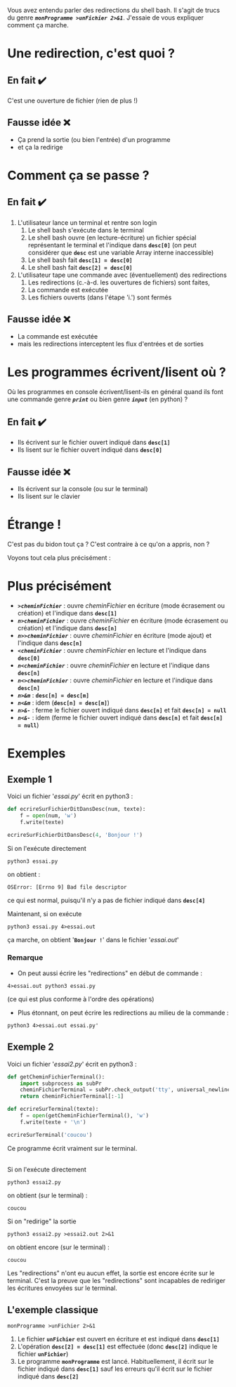Vous avez entendu parler des redirections du shell bash. Il s'agit de trucs du genre ***`monProgramme >unFichier 2>&1`***. J'essaie de vous expliquer comment ça marche.

Une redirection, c'est quoi ?
===========================

En fait :heavy_check_mark:
--------------
C'est une ouverture de fichier (rien de plus !)

Fausse idée :x:
--------------
- Ça prend la sortie (ou bien l'entrée) d'un programme
- et ça la redirige

Comment ça se passe ?
===========================

En fait :heavy_check_mark:
--------------
1. L'utilisateur lance un terminal et rentre son login
	1. Le shell bash s'exécute dans le terminal
	1. Le shell bash ouvre (en lecture-écriture) un fichier spécial représentant le terminal et l'indique dans **`desc[0]`** (on peut considérer que **`desc`** est une variable Array interne inaccessible)
	1. Le shell bash fait **`desc[1] = desc[0]`**
	1. Le shell bash fait **`desc[2] = desc[0]`**
1. L'utilisateur tape une commande avec (éventuellement) des redirections
	1. Les redirections (c.-à-d. les ouvertures de fichiers) sont faites,
	1. La commande est exécutée
	1. Les fichiers ouverts (dans l'étape 'i.') sont fermés

Fausse idée :x:
--------------
- La commande est exécutée
- mais les redirections interceptent les flux d'entrées et de sorties

Les programmes écrivent/lisent où ?
===========================
Où les programmes en console écrivent/lisent-ils en général quand ils font une commande genre ***`print`*** ou bien genre ***`input`*** (en python) ?

En fait :heavy_check_mark:
--------------
- Ils écrivent sur le fichier ouvert indiqué dans **`desc[1]`**
- Ils lisent sur le fichier ouvert indiqué dans **`desc[0]`**

Fausse idée :x:
--------------
- Ils écrivent sur la console (ou sur le terminal)
- Ils lisent sur le clavier

Étrange !
===========================
C'est pas du bidon tout ça ? C'est contraire à ce qu'on a appris, non ?

Voyons tout cela plus précisément :

Plus précisément
================
- ***`>cheminFichier`*** : ouvre *cheminFichier* en écriture (mode écrasement ou création) et l'indique dans **`desc[1]`**
- ***`n>cheminFichier`*** : ouvre *cheminFichier* en écriture (mode écrasement ou création) et l'indique dans **`desc[n]`**
- ***`n>>cheminFichier`*** : ouvre *cheminFichier* en écriture (mode ajout) et l'indique dans **`desc[n]`**
- ***`<cheminFichier`*** : ouvre *cheminFichier* en lecture et l'indique dans **`desc[0]`**
- ***`n<cheminFichier`*** : ouvre *cheminFichier* en lecture et l'indique dans **`desc[n]`**
- ***`n<>cheminFichier`*** : ouvre *cheminFichier* en lecture et l'indique dans **`desc[n]`**
- ***`n>&m`*** : **`desc[n] = desc[m]`**
- ***`n<&m`*** : idem (**`desc[n] = desc[m]`**)
- ***`n>&-`*** : ferme le fichier ouvert indiqué dans **`desc[n]`** et fait **`desc[n] = null`**
- ***`n<&-`*** : idem (ferme le fichier ouvert indiqué dans **`desc[n]`** et fait **`desc[n] = null`**)

Exemples
========

Exemple 1
----------

Voici un fichier '*essai.py*' écrit en python3 :
```python
def ecrireSurFichierDitDansDesc(num, texte):
	f = open(num, 'w')
	f.write(texte)

ecrireSurFichierDitDansDesc(4, 'Bonjour !')
```

Si on l'exécute directement
```shell
python3 essai.py
```
on obtient :
```
OSError: [Errno 9] Bad file descriptor
```
ce qui est normal, puisqu'il n'y a pas de fichier indiqué dans **`desc[4]`**

Maintenant, si on exécute
```shell
python3 essai.py 4>essai.out
```
ça marche, on obtient '**`Bonjour !`**' dans le fichier '*essai.out*'

### Remarque

- On peut aussi écrire les "redirections" en début de commande :
```shell
4>essai.out python3 essai.py
```
(ce qui est plus conforme à l'ordre des opérations)

- Plus étonnant, on peut écrire les redirections au milieu de la commande :
```shell
python3 4>essai.out essai.py'
```

Exemple 2
----------

Voici un fichier '*essai2.py*' écrit en python3 :
```python
def getCheminFichierTerminal():
	import subprocess as subPr
	cheminFichierTerminal = subPr.check_output('tty', universal_newlines=True)
	return cheminFichierTerminal[:-1]

def ecrireSurTerminal(texte):
	f = open(getCheminFichierTerminal(), 'w')
	f.write(texte + '\n')

ecrireSurTerminal('coucou')
```
Ce programme écrit vraiment sur le terminal.<br><br>

Si on l'exécute directement
```shell
python3 essai2.py
```
on obtient (sur le terminal) :
```
coucou
```

Si on "redirige" la sortie
```shell
python3 essai2.py >essai2.out 2>&1
```
on obtient encore (sur le terminal) :
```
coucou
```

Les "redirections" n'ont eu aucun effet, la sortie est encore écrite sur le terminal. C'est la preuve que les "redirections" sont incapables de rediriger les écritures envoyées sur le terminal.

L'exemple classique
-----------------------

```shell
monProgramme >unFichier 2>&1
```

1. Le fichier **`unFichier`** est ouvert en écriture et est indiqué dans **`desc[1]`**
1. L'opération **`desc[2] = desc[1]`** est effectuée (donc **`desc[2]`** indique le fichier **`unFichier`**)
1. Le programme **`monProgramme`** est lancé. Habituellement, il écrit sur le fichier indiqué dans **`desc[1]`** sauf les erreurs qu'il écrit sur le fichier indiqué dans **`desc[2]`**
